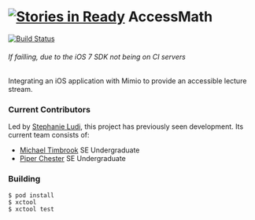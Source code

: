 [![Stories in Ready](https://badge.waffle.io/ritaccess/accessmath.png?label=ready&title=Ready)](https://waffle.io/ritaccess/accessmath)
AccessMath
==========
[![Build Status](https://travis-ci.org/RITAccess/accessmath.png?branch=master)](https://travis-ci.org/RITAccess/accessmath)
###### If failling, due to the iOS 7 SDK not being on CI servers
Integrating an iOS application with Mimio to provide an accessible lecture stream.
### Current Contributors
Led by [Stephanie Ludi](https://github.com/retrogamer80s), this project has previously seen development. Its current team consists of:
* [Michael Timbrook](https://github.com/7imbrook) SE Undergraduate 
* [Piper Chester](https://github.com/piperchester) SE Undergraduate 

### Building
```
$ pod install
$ xctool
$ xctool test
```
